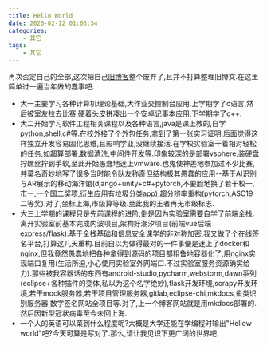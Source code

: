 ```yaml
---
title: Hello World
date: 2020-02-12 01:03:34
categories: 
    - 其它
tags: 
    - 其它
---
```


再次否定自己的全部,这次把自己[旧博客](https://lprintf.github.io/index.html)整个废弃了,且并不打算整理旧博文.在这里简单过一遍当年做的蠢事吧:

- 大一主要学习各种计算机理论基础,大作业交控制台应用.上学期学了c语言,然后被室友拉去比赛,硬着头皮拼凑出一个安卓记事本应用;下学期学了c++.
- 大二开始学习软件工程相关课程以及各种语言,java是课上教的,自学python,shell,c#等.在校外接了个外包任务,拿到了第一张实习证明,后面觉得这样独立开发容易固化思维,且影响学业,没继续接活.在学校实验室干着相对轻松的任务,如超算部署,数据清洗,中间件开发等.印象较深的是部署vsphere,装硬盘拧螺丝拧到手软,至此开始愚蠢地迷上vmware.也鬼使神差地参加过不少比赛,并莫名奇妙地写了很多当时能令队友称奇但结构极其愚蠢的应用--基于AI识别与AR展示的移动海洋馆(django+unity+c#+pytorch,不要脸地换了若干校一,市一,一个国二奖项,衍生应用有垃圾分类app),超分辨率重构(pytorch,ASC19二等奖).对了,坐标上海,市级算等级.至此我的王者再无市级标志.
- 大三上学期的课程只是先前课程的进阶,倒是因为实验室需要自学了前端全栈.离开实验室前基本完成内波项目,架构好潮汐项目(前端vue后端express/flask).基于全栈基础和信息安全课学的非对称加密,我又做了个在线签名平台,打算这几天重构.目前自以为做得最对的一件事便是迷上了docker和nginx,但我竟然愚蠢地把各种拿得到源码的项目都粗鲁地容器化了,用nginx实现端口复用(生活所迫,小心使用实验室外网端口.不过实验室服务资源确实给力).那些被我容器话的东西有android-studio,pycharm,webstorm,dawn系列(eclipse+各种插件的变体,私以为这个名字绝妙),flask开发环境,scrapy开发环境,若干mock服务器,若干项目管理服务器,gitlab,eclipse-chi,mkdocs,鱼类识别服务器,数字签名网站全项目等.对了,上一个博客网站就是用mkdocs部署的.然后因新型冠状病毒至今未回上海.
- 一个人的英语可以菜到什么程度呢?大概是大学还能在学编程时输出"Hellow world"吧?今天可算是写对了.那么,请让我见识下更广阔的世界吧.